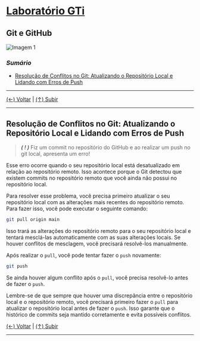 # [Laboratório GTi](https://github.com/systemboys/GTi_Laboratory#laborat%C3%B3rio-gti "Laboratório GTi")

## Git e GitHub

![Imagem 1](https://site.com/img/exemplo.png "Imagem 1")

### *Sumário*

- [Resolução de Conflitos no Git: Atualizando o Repositório Local e Lidando com Erros de Push](https://site.com#anchor-link-1 "Resolução de Conflitos no Git: Atualizando o Repositório Local e Lidando com Erros de Push")

---

[(&larr;) Voltar](https://github.com/systemboys/GTi_Laboratory#laborat%C3%B3rio-gti "Voltar ao Sumário") | 
[(&uarr;) Subir](#sum%C3%A1rio "Subir para o topo")

---

## Resolução de Conflitos no Git: Atualizando o Repositório Local e Lidando com Erros de Push

> **_( ! )_** Fiz um commit no repositório do GitHub e ao realizar um push no git local, apresenta um erro!

Esse erro ocorre quando o seu repositório local está desatualizado em relação ao repositório remoto. Isso acontece porque o Git detectou que existem commits no repositório remoto que você ainda não possui no repositório local.

Para resolver esse problema, você precisa primeiro atualizar o seu repositório local com as alterações mais recentes do repositório remoto. Para fazer isso, você pode executar o seguinte comando:

```bash
git pull origin main
```

Isso trará as alterações do repositório remoto para o seu repositório local e tentará mesclá-las automaticamente com as suas alterações locais. Se houver conflitos de mesclagem, você precisará resolvê-los manualmente.

Após realizar o `pull`, você pode tentar fazer o `push` novamente:

```bash
git push
```

Se ainda houver algum conflito após o `pull`, você precisa resolvê-lo antes de fazer o `push`.

Lembre-se de que sempre que houver uma discrepância entre o repositório local e o repositório remoto, você precisará primeiro fazer o `pull` para atualizar o repositório local antes de fazer o `push`. Isso garante que o histórico de commits seja mantido corretamente e evita possíveis conflitos.

[(&larr;) Voltar](https://github.com/systemboys/GTi_Laboratory#laborat%C3%B3rio-gti "Voltar ao Sumário") | 
[(&uarr;) Subir](#sum%C3%A1rio "Subir para o topo")

---
